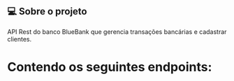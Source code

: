 ##  💻 Sobre o projeto
API  Rest  do banco  BlueBank  que gerencia transações  bancárias e cadastrar clientes.

#  Contendo  os seguintes  endpoints:



